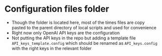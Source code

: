 # Configuration files folder
- Though the folder is located here, most of the times files are copy pasted to the parent directory of local scripts and used for convenience
- Right now only OpenAI API keys are the configuration
- Not putting the API keys in the repo but adding a template file `API_keys_template.config` which should be renamed as `API_keys.config` with the right keys in the relevant folder